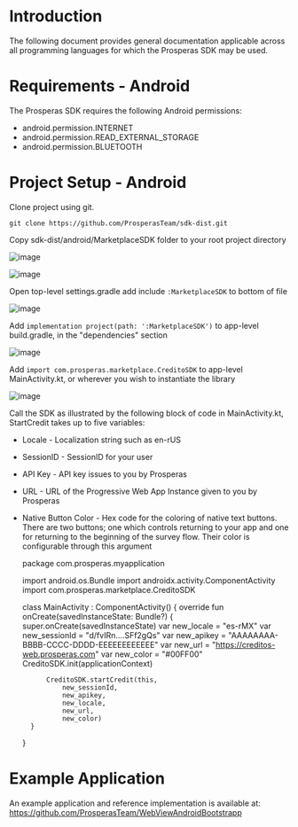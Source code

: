 # Introduction
The following document provides general documentation applicable across all programming languages for which the Prosperas SDK may be used.

# Requirements - Android
The Prosperas SDK requires the following Android permissions:
-	android.permission.INTERNET
-	android.permission.READ_EXTERNAL_STORAGE
-	android.permission.BLUETOOTH

# Project Setup - Android
Clone project using git.

`git clone https://github.com/ProsperasTeam/sdk-dist.git`

Copy sdk-dist/android/MarketplaceSDK folder to your root project directory

![image](https://github.com/ProsperasTeam/sdk-dist/assets/125609244/c808ca6c-3840-446f-8c9f-79a055720446)

![image](https://github.com/ProsperasTeam/sdk-dist/assets/125609244/991172ce-75c0-4e2b-8d94-61cca1ee9a00)

Open top-level settings.gradle add include `:MarketplaceSDK` to bottom of file

![image](https://github.com/ProsperasTeam/sdk-dist/assets/125609244/78c1b909-02d8-49b2-aa50-bb18d260e826)

Add `implementation project(path: ':MarketplaceSDK')` to app-level build.gradle, in the "dependencies" section

![image](https://github.com/ProsperasTeam/sdk-dist/assets/125609244/9746a125-f150-4bec-83eb-94c4e8cffdeb)

Add `import com.prosperas.marketplace.CreditoSDK` to app-level MainActivity.kt, or wherever you wish to instantiate the library

![image](https://github.com/ProsperasTeam/sdk-dist/assets/125609244/aac0bb0e-df50-4bbe-bc0c-c35484811ea5)

Call the SDK as illustrated by the following block of code in MainActivity.kt, StartCredit takes up to five variables:
* Locale - Localization string such as en-rUS
* SessionID - SessionID for your user
* API Key - API key issues to you by Prosperas
* URL - URL of the Progressive Web App Instance given to you by Prosperas
* Native Button Color - Hex code for the coloring of native text buttons. There are two buttons; one which controls returning to your app and one for returning to the beginning of the survey flow. Their color is configurable through this argument


    package com.prosperas.myapplication
    
    import android.os.Bundle
    import androidx.activity.ComponentActivity
    import com.prosperas.marketplace.CreditoSDK
    
    class MainActivity : ComponentActivity() {
        override fun onCreate(savedInstanceState: Bundle?) {
            super.onCreate(savedInstanceState)
            var new_locale = "es-rMX"
            var new_sessionId = "d/fvIRn....SFf2gQs"
            var new_apikey = "AAAAAAAA-BBBB-CCCC-DDDD-EEEEEEEEEEEE" 
            var new_url = "https://creditos-web.prosperas.com"
            var new_color = "#00FF00"
            CreditoSDK.init(applicationContext)

            CreditoSDK.startCredit(this,
                new_sessionId,
                new_apikey,
                new_locale,
                new_url,
                new_color)
        }
    }

# Example Application
An example application and reference implementation is available at: https://github.com/ProsperasTeam/WebViewAndroidBootstrapp
